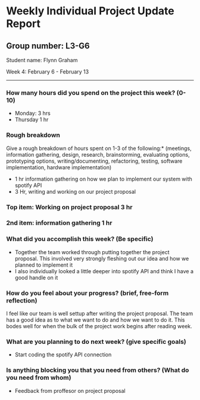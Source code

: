 # Weekly Individual Project Update Report
## Group number: L3-G6
Student name: Flynn Graham 

Week 4: February 6 - February 13   
___
### How many hours did you spend on the project this week? (0-10)  

- Monday: 3 hrs  
- Thursday 1 hr

### Rough breakdown  
Give a rough breakdown of hours spent on 1-3 of the following:* (meetings, 
information gathering, design, research, brainstorming, evaluating options, 
prototyping options, writing/documenting, refactoring, testing, software 
implementation, hardware implementation)  

- 1 hr information gathering on how we plan to implement our system with spotify API
- 3 Hr, writing and working on our project proposal

### Top item: Working on project proposal 3 hr  
### 2nd item: information gathering 1 hr  

### What did you accomplish this week? (Be specific)  
- Together the team worked through putting together the project proposal. This involved very strongly fleshing out our idea and how we planned to implement it
- I also individually looked a little deeper into spotify API and think I have a good handle on it

### How do you feel about your progress? (brief, free-form reflection)  

I feel like our team is well settup after writing the project proposal. The team has a good idea as to what we want to do and how we want to do it. This bodes well for when the 
bulk of the project work begins after reading week.

### What are you planning to do next week? (give specific goals)  
- Start coding the spotify API connection

### Is anything blocking you that you need from others? (What do you need from whom)  
- Feedback from proffesor on project proposal
